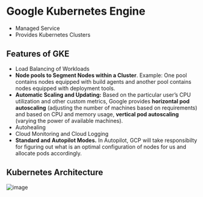 # Google Kubernetes Engine

- Managed Service
- Provides Kubernetes Clusters

## Features of GKE
- Load Balancing of Workloads
- **Node pools to Segment Nodes within a Cluster**. Example: One pool contains nodes equipped with build agents and another pool contains nodes equipped with deployment tools.
- **Automatic Scaling and Updating:** Based on the particular user’s CPU utilization and other custom metrics, Google provides **horizontal pod autoscaling** (adjusting the number of machines based on requirements) and based on CPU and memory usage, **vertical pod autoscaling** (varying the power of available machines).
- Autohealing
- Cloud Monitoring and Cloud Logging
- **Standard and Autopilot Modes.** In Autopilot, GCP will take responsibilty for figuring out what is an optimal configuration of nodes for us and allocate pods accordingly.

## Kubernetes Architecture
![image](https://github.com/begh-azka/google-cloud-learning/assets/97597065/eb63b3a6-e14e-47ab-9a6d-78678d5e2827)

